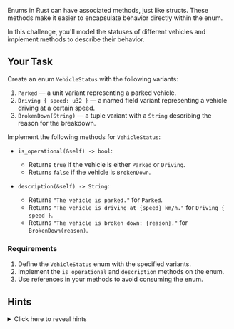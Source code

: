 Enums in Rust can have associated methods, just like structs. These methods make it easier to encapsulate behavior directly within the enum.

In this challenge, you'll model the statuses of different vehicles and implement methods to describe their behavior.

## Your Task

Create an enum `VehicleStatus` with the following variants:

1. `Parked` — a unit variant representing a parked vehicle.
2. `Driving { speed: u32 }` — a named field variant representing a vehicle driving at a certain speed.
3. `BrokenDown(String)` — a tuple variant with a `String` describing the reason for the breakdown.

Implement the following methods for `VehicleStatus`:

- `is_operational(&self) -> bool`:

  - Returns `true` if the vehicle is either `Parked` or `Driving`.
  - Returns `false` if the vehicle is `BrokenDown`.

- `description(&self) -> String`:
  - Returns `"The vehicle is parked."` for `Parked`.
  - Returns `"The vehicle is driving at {speed} km/h."` for `Driving { speed }`.
  - Returns `"The vehicle is broken down: {reason}."` for `BrokenDown(reason)`.

### Requirements

1. Define the `VehicleStatus` enum with the specified variants.
2. Implement the `is_operational` and `description` methods on the enum.
3. Use references in your methods to avoid consuming the enum.

## Hints

<details>
<summary>Click here to reveal hints</summary>

- Use a `match` expression inside the methods to handle each variant.
- Remember to use `&self` for the methods since they should not consume the enum.
- Use `format!` to construct strings with dynamic values, such as `speed` and `reason`.

</details>

